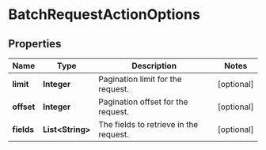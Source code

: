 # BatchRequestActionOptions

## Properties
Name | Type | Description | Notes
------------ | ------------- | ------------- | -------------
**limit** | **Integer** | Pagination limit for the request. |  [optional]
**offset** | **Integer** | Pagination offset for the request. |  [optional]
**fields** | **List&lt;String&gt;** | The fields to retrieve in the request. |  [optional]

